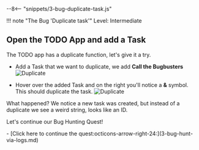 --8<-- "snippets/3-bug-duplicate-task.js"

!!! note "The Bug 'Duplicate task'"
    Level: Intermediate

## Open the TODO App and add a Task

The TODO app has a duplicate function, let's give it a try.

- Add a Task that we want to duplicate, we add **Call the Bugbusters**
![Duplicate](../img/todo_app_duplicate.png)

- Hover over the added Task and on the right you'll notice a **&** symbol. This should duplicate the task.
![Duplicate](../img/todo_app_duplicate2.png)

What happened? 
We notice a new task was created, but instead of a duplicate we see a weird string, looks like an ID. 

Let's continue our Bug Hunting Quest!

<div class="grid cards" markdown>
- [Click here to continue the quest:octicons-arrow-right-24:](3-bug-hunt-via-logs.md)
</div>